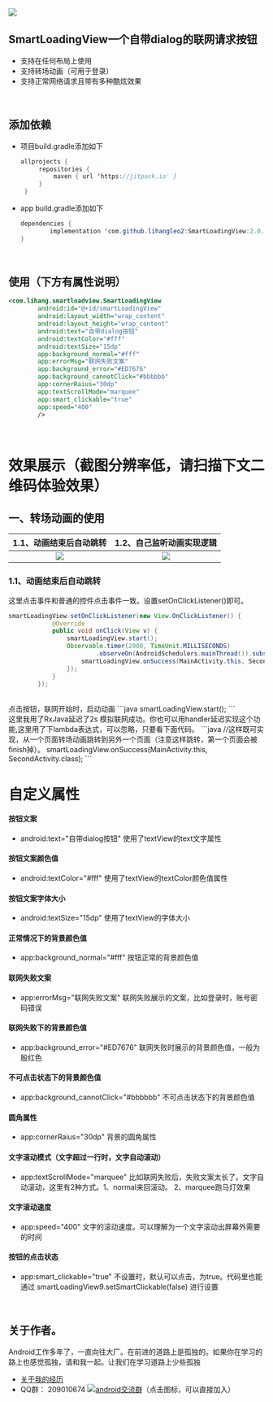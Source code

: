 [![](https://jitpack.io/v/lihangleo2/SmartLoadingView.svg)](https://jitpack.io/#lihangleo2/SmartLoadingView)

## SmartLoadingView一个自带dialog的联网请求按钮
* 支持在任何布局上使用
* 支持转场动画（可用于登录）
* 支持正常网络请求且带有多种酷炫效果

<br>

## 添加依赖
 - 项目build.gradle添加如下
   ```java
   allprojects {
		repositories {
			maven { url 'https://jitpack.io' }
		}
	}
   ```
 - app build.gradle添加如下
    ```java
   dependencies {
	        implementation 'com.github.lihangleo2:SmartLoadingView:2.0.1'
	}
   ```

<br>

## 使用（下方有属性说明）
```xml
<com.lihang.smartloadview.SmartLoadingView
        android:id="@+id/smartLoadingView"
        android:layout_width="wrap_content"
        android:layout_height="wrap_content"
        android:text="自带dialog按钮"
        android:textColor="#fff"
        android:textSize="15dp"
        app:background_normal="#fff"
        app:errorMsg="联网失败文案"
        app:background_error="#ED7676"
        app:background_cannotClick="#bbbbbb"
        app:cornerRaius="30dp"
        app:textScrollMode="marquee"
        app:smart_clickable="true"
        app:speed="400"
        />
```

<br>

# 效果展示（截图分辨率低，请扫描下文二维码体验效果）

## 一、转场动画的使用

|1.1、动画结束后自动跳转|1.2、自己监听动画实现逻辑|
|:---:|:---:|
|![](https://github.com/lihangleo2/SmartLoadingView/blob/master/gif/loading_1.gif)|![](https://github.com/lihangleo2/SmartLoadingView/blob/master/gif/loading_2.gif)

### 1.1、动画结束后自动跳转
这里点击事件和普通的控件点击事件一致。设置setOnClickListener()即可。
```java
smartLoadingView.setOnClickListener(new View.OnClickListener() {
            @Override
            public void onClick(View v) {
                smartLoadingView.start();
                Observable.timer(2000, TimeUnit.MILLISECONDS)
                        .observeOn(AndroidSchedulers.mainThread()).subscribe(along -> {
                    smartLoadingView.onSuccess(MainActivity.this, SecondActivity.class);
                });
            }
        });
```

<br>
点击按钮，联网开始时，启动动画
```java
smartLoadingView.start();
```

<br>
这里我用了RxJava延迟了2s 模拟联网成功。你也可以用handler延迟实现这个功能,这里用了下lambda表达式，可以忽略，只要看下面代码。
```java
//这样既可实现，从一个页面转场动画跳转到另外一个页面（注意这样跳转，第一个页面会被finish掉）。
smartLoadingView.onSuccess(MainActivity.this, SecondActivity.class);
```



<br>

 # 自定义属性
 #### 按钮文案
 - android:text="自带dialog按钮"  使用了textView的text文字属性
  
 #### 按钮文案颜色值
 - android:textColor="#fff" 使用了textView的textColor颜色值属性
  
 #### 按钮文案字体大小
 - android:textSize="15dp" 使用了textView的字体大小
 
 #### 正常情况下的背景颜色值
 - app:background_normal="#fff" 按钮正常的背景颜色值

 #### 联网失败文案
 - app:errorMsg="联网失败文案" 联网失败展示的文案，比如登录时，账号密码错误
 
 #### 联网失败下的背景颜色值
 - app:background_error="#ED7676" 联网失败时展示的背景颜色值，一般为殷红色

 #### 不可点击状态下的背景颜色值
 - app:background_cannotClick="#bbbbbb" 不可点击状态下的背景颜色值
 
 #### 圆角属性
 - app:cornerRaius="30dp" 背景的圆角属性
 
 #### 文字滚动模式（文字超过一行时，文字自动滚动）
 - app:textScrollMode="marquee" 比如联网失败后，失败文案太长了。文字自动滚动，这里有2种方式。1、normal来回滚动。 2、marquee跑马灯效果
 
 #### 文字滚动速度
 - app:speed="400" 文字的滚动速度。可以理解为一个文字滚动出屏幕外需要的时间
 
 #### 按钮的点击状态
 - app:smart_clickable="true" 不设置时，默认可以点击，为true。代码里也能通过 smartLoadingView9.setSmartClickable(false) 进行设置
 
 <br>
 
 ## 关于作者。
Android工作多年了，一直向往大厂。在前进的道路上是孤独的。如果你在学习的路上也感觉孤独，请和我一起。让我们在学习道路上少些孤独
* [关于我的经历](https://mp.weixin.qq.com/s?__biz=MzAwMDA3MzU2Mg==&mid=2247483667&idx=1&sn=1a575ea2c636980e5f4c579d3a73d8ab&chksm=9aefcb26ad98423041c61ad7cbad77f0534495d11fc0a302b9fdd3a3e6b84605cad61d192959&mpshare=1&scene=23&srcid=&sharer_sharetime=1572505105563&sharer_shareid=97effcbe7f9d69e6067a40da3e48344a#rd)
 * QQ群： 209010674 <a target="_blank" href="//shang.qq.com/wpa/qunwpa?idkey=5e29576e7d2ebf08fa37d8953a0fea3b5eafdff2c488c1f5c152223c228f1d11"><img border="0" src="http://pub.idqqimg.com/wpa/images/group.png" alt="android交流群" title="android交流群"></a>（点击图标，可以直接加入）
 
 
 
 

